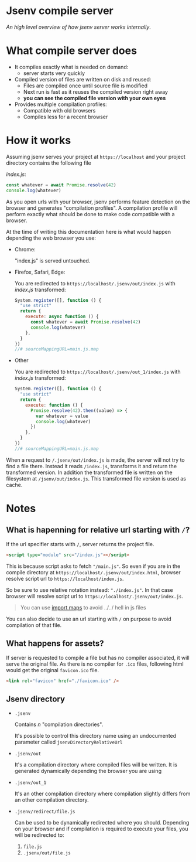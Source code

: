 # Jsenv compile server

_An high level overview of how jsenv server works internally_.

# What compile server does

- It compiles exactly what is needed on demand:
  - server starts very quickly
- Compiled version of files are written on disk and reused:
  - Files are compiled once until source file is modified
  - Next run is fast as it reuses the compiled version right away
  - **you can see the compiled file version with your own eyes**
- Provides multiple compilation profiles:
  - Compatible with old browsers
  - Compiles less for a recent browser

# How it works

Assuming jsenv serves your project at `https://localhost` and your project directory contains the following file

_index.js_:

```js
const whatever = await Promise.resolve(42)
console.log(whatever)
```

As you open urls with your browser, jsenv performs feature detection on the browser and generates "compilation profiles". A compilation profile will perform exactly what should be done to make code compatible with a browser.

At the time of writing this documentation here is what would happen depending the web browser you use:

- Chrome:

  "index.js" is served untouched.

- Firefox, Safari, Edge:

  You are redirected to `https://localhost/.jsenv/out/index.js` with _index.js_ transformed:

  ```js
  System.register([], function () {
    "use strict"
    return {
      execute: async function () {
        const whatever = await Promise.resolve(42)
        console.log(whatever)
      },
    }
  })
  //# sourceMappingURL=main.js.map
  ```

- Other

  You are redirected to `https://localhost/.jsenv/out_1/index.js` with _index.js_ transformed:

  ```js
  System.register([], function () {
    "use strict"
    return {
      execute: function () {
        Promise.resolve(42).then((value) => {
          var whatever = value
          console.log(whatever)
        })
      },
    }
  })
  //# sourceMappingURL=main.js.map
  ```

When a request to `/.jsenv/out/index.js` is made, the server will not try to find a file there. Instead it reads `/index.js`, transforms it and return the transformed version. In addition the transformed file is written on the filesystem at `/jsenv/out/index.js`. This transformed file version is used as cache.

# Notes

## What is hapenning for relative url starting with `/`?

If the url specifier starts with `/`, server returns the project file.

```html
<script type="module" src="/index.js"></script>
```

This is because script asks to fetch `"/main.js"`. So even if you are in the compile directory at `https://localhost/.jsenv/out/index.html`, browser resolve script url to `https://localhost/index.js`.

So be sure to use relative notation instead: `"./index.js"`. In that case browser will resolve script url to `https://localhost/.jsenv/out/index.js`.

> You can use [import maps](https://github.com/jsenv/jsenv-template-pwa/blob/e06356f9df4c0e063b8f8275cf80433d56853f92/project.importmap#L3) to avoid ../../ hell in js files

You can also decide to use an url starting with `/` on purpose to avoid compilation of that file.

## What happens for assets?

If server is requested to compile a file but has no compiler associated, it will serve the original file. As there is no compiler for `.ico` files, following html would get the original `favicon.ico` file.

```html
<link rel="favicon" href="./favicon.ico" />
```

## Jsenv directory

- `.jsenv`

  Contains _n_ "compilation directories".

  It's possible to control this directory name using an undocumented parameter called `jsenvDirectoryRelativeUrl`

- `.jsenv/out`

  It's a compilation directory where compiled files will be written.
  It is generated dynamically depending the browser you are using

- `.jsenv/out_1`

  It's an other compilation directory where compilation slightly differs from an other compilation directory.

- `.jsenv/redirect/file.js`

  Can be used to be dynamically redirected where you should. Depending on your browser and if compilation is required to execute your files, you will be redirected to:

  1. `file.js`
  2. `.jsenv/out/file.js`
